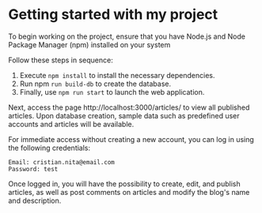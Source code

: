 # Getting started with my project


To begin working on the project, ensure that you have Node.js and Node Package Manager (npm)
installed on your system

Follow these steps in sequence:

1. Execute `npm install` to install the necessary dependencies.
2. Run npm `run build-db` to create the database.
3. Finally, use `npm run start` to launch the web application.

Next, access the page http://localhost:3000/articles/ to view all published articles. Upon database
creation, sample data such as predefined user accounts and articles will be available.

For immediate access without creating a new account, you can log in using the following credentials:

    Email: cristian.nita@email.com
    Password: test

Once logged in, you will have the possibility to create, edit, and publish articles, as well as
post comments on articles and modify the blog's name and description.